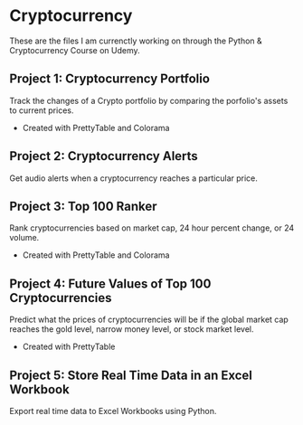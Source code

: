 # Cryptocurrency

These are the files I am currenctly working on through the Python & Cryptocurrency Course on Udemy. 

## Project 1: Cryptocurrency Portfolio
Track the changes of a Crypto portfolio by comparing the porfolio's assets to current prices. 
- Created with PrettyTable and Colorama

## Project 2: Cryptocurrency Alerts
Get audio alerts when a cryptocurrency reaches a particular price. 

## Project 3: Top 100 Ranker
Rank cryptocurrencies based on market cap, 24 hour percent change, or 24 volume. 
- Created with PrettyTable and Colorama

## Project 4: Future Values of Top 100 Cryptocurrencies
Predict what the prices of cryptocurrencies will be if the global market cap reaches the gold level, narrow money level, or stock market level. 
- Created with PrettyTable

## Project 5: Store Real Time Data in an Excel Workbook
Export real time data to Excel Workbooks using Python. 

